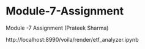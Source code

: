 # Module-7-Assignment
Module -7 Assignment (Prateek Sharma)

http://localhost:8990/voila/render/etf_analyzer.ipynb
